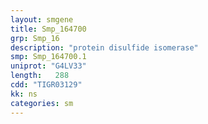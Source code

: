 ```yaml
---
layout: smgene
title: Smp_164700
grp: Smp_16
description: "protein disulfide isomerase"
smp: Smp_164700.1
uniprot: "G4LV33"
length:   288
cdd: "TIGR03129"
kk: ns
categories: sm
---
```

